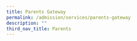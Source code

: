 ```yaml
---
title: Parents Gateway
permalink: /admission/services/parents-gateway
description: ""
third_nav_title: Parents
---
```

